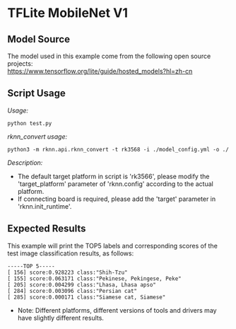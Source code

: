 # TFLite MobileNet V1

## Model Source
The model used in this example come from the following open source projects:  
https://www.tensorflow.org/lite/guide/hosted_models?hl=zh-cn

## Script Usage
*Usage:*
```
python test.py
```
*rknn_convert usage:*
```
python3 -m rknn.api.rknn_convert -t rk3568 -i ./model_config.yml -o ./
```
*Description:*
- The default target platform in script is 'rk3566', please modify the 'target_platform' parameter of 'rknn.config' according to the actual platform.
- If connecting board is required, please add the 'target' parameter in 'rknn.init_runtime'.

## Expected Results
This example will print the TOP5 labels and corresponding scores of the test image classification results, as follows:
```
-----TOP 5-----
[ 156] score:0.928223 class:"Shih-Tzu"
[ 155] score:0.063171 class:"Pekinese, Pekingese, Peke"
[ 205] score:0.004299 class:"Lhasa, Lhasa apso"
[ 284] score:0.003096 class:"Persian cat"
[ 285] score:0.000171 class:"Siamese cat, Siamese"
```
- Note: Different platforms, different versions of tools and drivers may have slightly different results.
